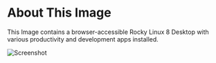 # About This Image

This Image contains a browser-accessible Rocky Linux 8 Desktop with various productivity and development apps installed.

![Screenshot][Image_Screenshot]

[Image_Screenshot]: https://5856039.fs1.hubspotusercontent-na1.net/hubfs/5856039/dockerhub/image-screenshots/ubuntu_jammy_desktop.png "Image Screenshot"
